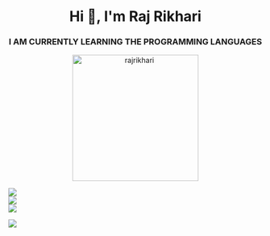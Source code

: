 <!-- [![MasterHead](https://user-images.githubusercontent.com/74038190/225813708-98b745f2-7d22-48cf-9150-083f1b00d6c9.gif)](https://rishavchanda.io) -->

<h1 align="center">Hi 👋, I'm Raj Rikhari</h1>
<h3 align="center">I AM CURRENTLY LEARNING THE PROGRAMMING LANGUAGES</h3>





<p align="center"> <img src="https://komarev.com/ghpvc/?username=rajrikhari&label=Profile%20views&color=0e75b6&style=flat" alt="rajrikhari" width="250"/> </p>


![](https://github-readme-stats.vercel.app/api?username=createXcodes&theme=dark&hide_border=false&include_all_commits=false&count_private=false)<br/>
![](https://github-readme-streak-stats.herokuapp.com/?user=createXcodes&theme=dark&hide_border=false)<br/>
![](https://github-readme-stats.vercel.app/api/top-langs/?username=createXcodes&theme=dark&hide_border=false&include_all_commits=false&count_private=false&layout=compact)


[![](https://visitcount.itsvg.in/api?id=createXcodes&icon=0&color=0)](https://visitcount.itsvg.in)



